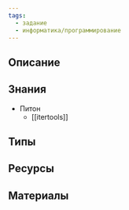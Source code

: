 ```yaml
---
tags:
  - задание
  - информатика/программирование
---
```

## Описание



## Знания

- Питон
	- [[itertools]]

## Типы



## Ресурсы



## Материалы